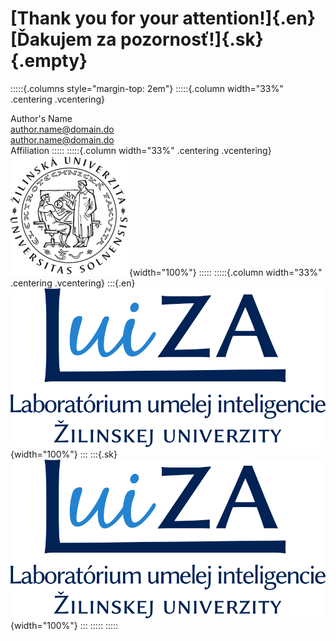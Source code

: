# [Thank you for your attention!]{.en} [Ďakujem za pozornosť!]{.sk} {.empty}

:::::{.columns style="margin-top: 2em"}
:::::{.column width="33%" .centering .vcentering}

Author's Name <br />
[author.name@domain.do](mailto:author.name@domain.do) <br />
[author.name@domain.do](https://authors.webpage.io) <br />
Affiliation
:::::
:::::{.column width="33%" .centering .vcentering}
![](modules/feit_logo.svg){width="100%"}
:::::
:::::{.column width="33%" .centering .vcentering}
:::{.en}
![](modules/luiza_logo_full.svg){width="100%"}
:::
:::{.sk}
![](modules/luiza_logo_full.svg){width="100%"}
:::
:::::
:::::

